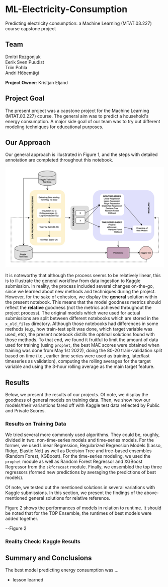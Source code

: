 # ML-Electricity-Consumption
Predicting electricity consumption: a Machine Learning (MTAT.03.227) course capstone project

## Team
Dmitri Rozgonjuk <br>
Eerik Sven Puudist <br>
Triin Pohla <br>
Andri Hõbemägi <br>

**Project Owner**: Kristjan Eljand

## Project Goal
The present project was a capstone project for the Machine Learning (MTAT.03.227) course. The general aim was to predict a household's energy consumption. A major side goal of our team was to try out different modeling techniques for educational purposes.

## Our Approach
Our general approach is illustrated in Figure 1, and the steps with detailed annotation are completed throughout this notebook.

![Figure 1](https://github.com/qetdr/ML-Electricity-Consumption/blob/main/images/ML_project_workflow.png)

It is noteworthy that although the process seems to be relatively linear, this is to illustrate the general workflow from data ingestion to Kaggle submission. In reality, the process included several changes on-the-go, since we learned about new methods and techniques during the project. However, for the sake of cohesion, we display the **general** solution within the present notebook. This means that the model goodness metrics should reflect the **relative** goodness (not the metrics achieved throughout the project process). The original models which were used for actual submissions are split between different notebooks which are stored in the `x_old_files` directory. Although those notebooks had differences in some methods (e.g., how train-test split was done, which target variable was used, etc), the present notebook distills the optimal solutions found with those methods. To that end, we found it fruitful to limit the amount of data used for training (using `prophet`, the best MAE scores were obtained when training was done from May 1st 2022), doing the 80-20 train-validation split based on time (i.e., earlier time series were used as training, later/last timeseries as validation), computing the rolling averages for the target variable and using the 3-hour rolling average as the main target feature.

## Results
Below, we present the results of our projects. Of note, we display the goodness of general models on training data. Then, we show how our models/their variantions fared off with Kaggle test data reflected by Public and Private Scores.

### Results on Training Data
We tried several more commonly used algorithms. They could be, roughly, divided in two: non-time-series models and time-series models. For the former, we used Linear Regression, Regularized Regression Models (Lasso, Ridge, Elastic Net) as well as Decision Tree and tree-based ensembles (Random Forest, XGBoost). For the time-series modeling, we used the `prophet` module as well as Random Forest Regressor and XGBoost Regressor from the `skforecast` module. Finally, we ensembled the top three regressors (formed new predictions by averaging the predictions of best models).

Of note, we tested out the mentioned solutions in several variations with Kaggle submissions. In this section, we present the findings of the above-mentioned general solutions for relative reference.

Figure 2 shows the performances of models in relation to runtime. It should be noted that for the TOP Ensemble, the runtimes of best models were added together.

--Figure 2

### Reality Check: Kaggle Results



## Summary and Conclusions
The best model predicting energy consumption was ... 

- lesson learned



